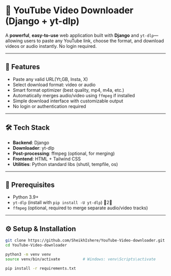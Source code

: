 # 🎥 YouTube Video Downloader (Django + yt-dlp)

A **powerful**, **easy-to-use** web application built with **Django** and `yt-dlp`—allowing users to paste any YouTube link, choose the format, and download videos or audio instantly. No login required.


---

## 🚀 Features

- Paste any valid URL(Yt,GB, Insta, X)
- Select download format: video or audio  
- Smart format optimizer (best quality, mp4, m4a, etc.)  
- Automatically merges audio/video using `ffmpeg` if installed  
- Simple download interface with customizable output  
- No login or authentication required  

---

## 🛠️ Tech Stack

- **Backend**: Django  
- **Downloader**: yt-dlp  
- **Post-processing**: ffmpeg (optional, for merging)  
- **Frontend**: HTML + Tailwind CSS  
- **Utilities**: Python standard libs (shutil, tempfile, os)

---

## 📌 Prerequisites

- Python 3.9+  
- `yt-dlp` (install with `pip install -U yt-dlp`) 2  
- `ffmpeg` (optional, required to merge separate audio/video tracks)

---

## ⚙️ Setup & Installation

```bash
git clone https://github.com/SheikhIshere/YouTube-Video-downloader.git
cd YouTube-Video-downloader

python3 -m venv venv
source venv/bin/activate          # Windows: venv\Scripts\activate

pip install -r requirements.txt
